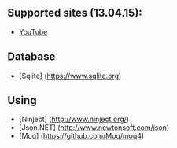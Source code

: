 ﻿
Supported sites (13.04.15):
-------------

* [YouTube](https://www.youtube.com/)

Database
-----------

* [Sqlite] (https://www.sqlite.org)

Using
--------
* [Ninject] (http://www.ninject.org/)
* [Json.NET] (http://www.newtonsoft.com/json)
* [Moq] (https://github.com/Moq/moq4)